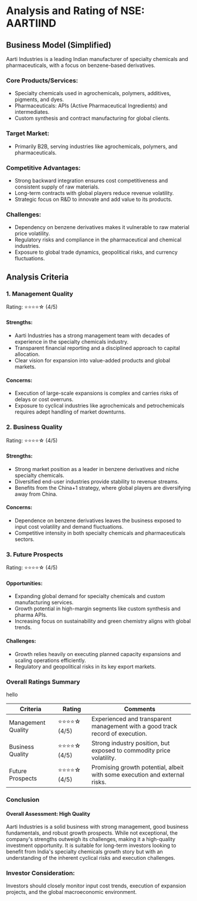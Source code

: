 # Analysis and Rating of NSE: AARTIIND

## Business Model (Simplified)
Aarti Industries is a leading Indian manufacturer of specialty chemicals and pharmaceuticals, with a focus on benzene-based derivatives.

### Core Products/Services:

- Specialty chemicals used in agrochemicals, polymers, additives, pigments, and dyes.
- Pharmaceuticals: APIs (Active Pharmaceutical Ingredients) and intermediates.
- Custom synthesis and contract manufacturing for global clients.
### Target Market:

- Primarily B2B, serving industries like agrochemicals, polymers, and pharmaceuticals.
### Competitive Advantages:

- Strong backward integration ensures cost competitiveness and consistent supply of raw materials.
- Long-term contracts with global players reduce revenue volatility.
- Strategic focus on R&D to innovate and add value to its products.
### Challenges:

- Dependency on benzene derivatives makes it vulnerable to raw material price volatility.
- Regulatory risks and compliance in the pharmaceutical and chemical industries.
- Exposure to global trade dynamics, geopolitical risks, and currency fluctuations.
## Analysis Criteria
### 1. Management Quality
Rating: ⭐⭐⭐⭐☆ (4/5)

#### Strengths:

- Aarti Industries has a strong management team with decades of experience in the specialty chemicals industry.
- Transparent financial reporting and a disciplined approach to capital allocation.
- Clear vision for expansion into value-added products and global markets.
#### Concerns:

- Execution of large-scale expansions is complex and carries risks of delays or cost overruns.
- Exposure to cyclical industries like agrochemicals and petrochemicals requires adept handling of market downturns.
### 2. Business Quality
Rating: ⭐⭐⭐⭐☆ (4/5)

#### Strengths:

- Strong market position as a leader in benzene derivatives and niche specialty chemicals.
- Diversified end-user industries provide stability to revenue streams.
- Benefits from the China+1 strategy, where global players are diversifying away from China.
#### Concerns:

- Dependence on benzene derivatives leaves the business exposed to input cost volatility and demand fluctuations.
- Competitive intensity in both specialty chemicals and pharmaceuticals sectors.
### 3. Future Prospects
Rating: ⭐⭐⭐⭐☆ (4/5)

#### Opportunities:

- Expanding global demand for specialty chemicals and custom manufacturing services.
- Growth potential in high-margin segments like custom synthesis and pharma APIs.
- Increasing focus on sustainability and green chemistry aligns with global trends.
#### Challenges:

- Growth relies heavily on executing planned capacity expansions and scaling operations efficiently.
- Regulatory and geopolitical risks in its key export markets.
### Overall Ratings Summary
hello 

Criteria |	Rating |	Comments
--- | --- | --- 
Management Quality |	⭐⭐⭐⭐☆ (4/5) |	Experienced and transparent management with a good track record of execution.
Business Quality |	⭐⭐⭐⭐☆ (4/5) |	Strong industry position, but exposed to commodity price volatility.
Future Prospects |	⭐⭐⭐⭐☆ (4/5) |	Promising growth potential, albeit with some execution and external risks.


### Conclusion
#### Overall Assessment: High Quality
Aarti Industries is a solid business with strong management, good business fundamentals, and robust growth prospects. While not exceptional, the company's strengths outweigh its challenges, making it a high-quality investment opportunity. It is suitable for long-term investors looking to benefit from India's specialty chemicals growth story but with an understanding of the inherent cyclical risks and execution challenges.

### Investor Consideration:
Investors should closely monitor input cost trends, execution of expansion projects, and the global macroeconomic environment.
